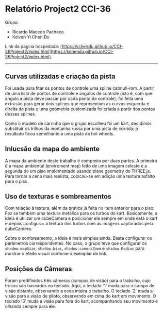 Relatório Project2 CCI-36
========
Grupo:  
* Ricardo Macedo Pacheco
* Kelven Yi Chen Du

Link da pagina hospedada:
[https://kchendu.github.io/CCI-36Project2/index.html](https://kchendu.github.io/CCI-36Project2/index.html).

--------

## Curvas utilizadas e criação da pista ##

Foi usada para fitar os pontos de controle uma spline catmull-rom. A partir de uma lista de pontos de controle e angulos de controle (isto é, com que angulo a pista deve passar por cada ponto de controle), foi feita uma extrusão para gerar dois splines que representam as curvas esquerda e direita da pista e uma geometria customizada foi criada a partir dos pontos desses splines.

Como o modelo de carrinho que o grupo escolheu foi um kart, decidimos substituir os trilhos da montanha russa por uma pista de corrida; o resultado ficou semelhante a uma pista da hot wheels.

## Inlucsão da mapa do ambiente ##

A mapa da ambiente deste trabalho é composto por duas partes. A primeira é a mapa ambiental (enviroment map) feito de uma imagem celeste e a segunda de um piso implementado usando plane geometry do THREE.js. Para tornar a cena mais realista, colocou-se em adição uma textura asfalto para o piso.

## Uso de texturas e sombreamentos ##

Com relação à textura, além da prática já feita no item anterior para o piso. Fez se também uma textura metálica para os turbos do kart. Basicamente, a ideia é utilizar um cubeCamera e posicionar ele sempre em onde está o kart e depois configurar a textura dos turbos com as imagens capturados pela cubeCamera.

Sobre o sombreamento, a ideia é mais simples ainda. Basta configurar os parâmetros correspondentes. No caso, o grupo teve que configurar os `shadow.mapSize`, `shadow.bias`, `shadow.cameraZoom` e `shadow.Radius` para mostrar o efeito visual confome o exemplar do link.


## Posições da Câmeras ##

Foram predifinidos três câmeras (campos de visão) para o trabalho, cujo trocas são baseados no teclado. Aqui, o teclado '1' muda para o campo de visão distante, observando a cena inteira o trabalho. O  teclado '2' muda a visão para a visão de piloto, observando em cima do kart em movimento. O teclado '3' muda a visão para fora do kart, acompanhando seu movimento e olhando sempre para ele.